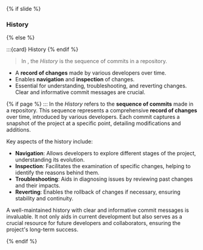 {% if slide %}
### <i class="fas fa-history"></i> History
{% else %}

:::{card} <i class="fas fa-history"></i> History
{% endif %}

> In <i class="fab fa-git"></i>, the _History_ is the sequence of commits in a repository.
- A **record of changes** made by various developers over time.
- Enables **navigation** and **inspection** of changes.
- Essential for understanding, troubleshooting, and reverting changes. Clear and informative commit messages are crucial.

{% if page %}
:::
In <i class="fab fa-git"></i> the _History_ refers to the **sequence of commits** made in a repository. This sequence represents a comprehensive **record of changes** over time, introduced by various developers. Each commit captures a snapshot of the project at a specific point, detailing modifications and additions.

Key aspects of the history include:
- **Navigation**: Allows developers to explore different stages of the project, understanding its evolution.
- **Inspection**: Facilitates the examination of specific changes, helping to identify the reasons behind them.
- **Troubleshooting**: Aids in diagnosing issues by reviewing past changes and their impacts.
- **Reverting**: Enables the rollback of changes if necessary, ensuring stability and continuity.

A well-maintained history with clear and informative commit messages is invaluable. It not only aids in current development but also serves as a crucial resource for future developers and collaborators, ensuring the project's long-term success.

{% endif %}
